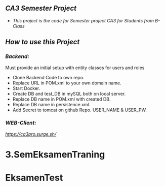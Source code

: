 ## *CA3 Semester Project*
- *This project is the code for Semester project CA3 for Students from B-Class*
## *How to use this Project*
### *Backend:*
Must provide an initial setup with entity classes for users and roles
- Clone Backend Code to own repo.
- Replace URL in POM.xml to your own domain name.
- Start Docker.
- Create DB and test_DB in mySQL both on local server.
- Replace DB name in POM.xml with created DB. 
- Replace DB name in persistence.xml.
- Add Secret to tomcat on github Repo. USER_NAME & USER_PW.

### *WEB-Client:*
*https://ca3pro.surge.sh/*


# 3.SemEksamenTraning
# EksamenTest
